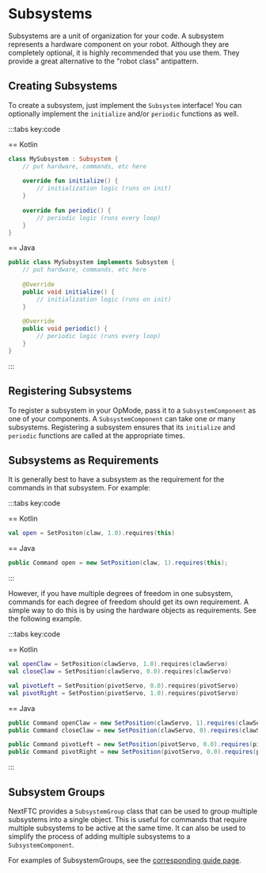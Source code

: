# Subsystems

Subsystems are a unit of organization for your code. A subsystem represents
a hardware component on your robot. Although they are
completely optional, it is highly recommended that you use them. They
provide a great alternative to the "robot class" antipattern.

## Creating Subsystems

To create a subsystem, just implement the `Subsystem` interface! You can
optionally implement the `initialize` and/or `periodic` functions as well.

:::tabs key:code

== Kotlin

```kotlin
class MySubsystem : Subsystem {
    // put hardware, commands, etc here
    
    override fun initialize() {
        // initialization logic (runs on init)
    }
    
    override fun periodic() {
        // periodic logic (runs every loop)
    }
}
```

== Java

```java
public class MySubsystem implements Subsystem {
    // put hardware, commands, etc here
    
    @Override
    public void initialize() {
        // initialization logic (runs on init)
    }
    
    @Override
    public void periodic() {
        // periodic logic (runs every loop)
    }
} 
```

:::

## Registering Subsystems

To register a subsystem in your OpMode, pass it to a `SubsystemComponent` as
one of your components. A `SubsystemComponent` can take one or many
subsystems. Registering a subsystem ensures that its `initialize` and
`periodic` functions are called at the appropriate times.

## Subsystems as Requirements

It is generally best to have a subsystem as the requirement for the commands
in that subsystem. For example:

:::tabs key:code

== Kotlin

```kotlin
val open = SetPositon(claw, 1.0).requires(this)
```

== Java

```java
public Command open = new SetPosition(claw, 1).requires(this);
```

:::

However, if you have multiple degrees of freedom in one subsystem, commands
for each degree of freedom should get its own requirement. A simple way to
do this is by using the hardware objects as requirements. See the following
example.

:::tabs key:code

== Kotlin

```kotlin
val openClaw = SetPosition(clawServo, 1.0).requires(clawServo)
val closeClaw = SetPosition(clawServo, 0.0).requires(clawServo)

val pivotLeft = SetPosition(pivotServo, 0.0).requires(pivotServo)
val pivotRight = SetPostion(pivotServo, 1.0).requires(pivotServo)
```

== Java

```java
public Command openClaw = new SetPosition(clawServo, 1).requires(clawServo);
public Command closeClaw = new SetPosition(clawServo, 0).requires(clawServo);

public Command pivotLeft = new SetPosition(pivotServo, 0.0).requires(pivotServo);
public Command pivotRight = new SetPosition(pivotServo, 0.0).requires(pivotServo);
```

:::

## Subsystem Groups

NextFTC provides a `SubsystemGroup` class that can be used to group multiple
subsystems into a single object.
This is useful for commands that require
multiple subsystems to be active at the same time.
It can also be used to simplify the process of adding multiple
subsystems to a `SubsystemComponent`.

For examples of SubsystemGroups,
see the [corresponding guide page](subsystem-groups.md).